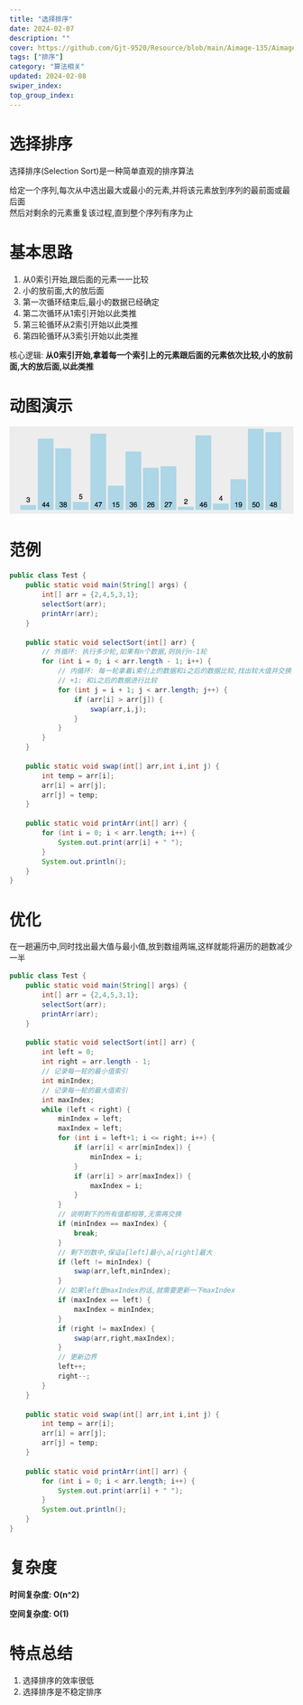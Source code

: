 ```yaml
---
title: "选择排序"
date: 2024-02-07
description: ""
cover: https://github.com/Gjt-9520/Resource/blob/main/Aimage-135/Aimage57.jpg?raw=true
tags: ["排序"]
category: "算法相关"
updated: 2024-02-08
swiper_index:
top_group_index:
---
```


# 选择排序

选择排序(Selection Sort)是一种简单直观的排序算法

给定一个序列,每次从中选出最大或最小的元素,并将该元素放到序列的最前面或最后面    
然后对剩余的元素重复该过程,直到整个序列有序为止

# 基本思路

1. 从0索引开始,跟后面的元素一一比较
2. 小的放前面,大的放后面
3. 第一次循环结束后,最小的数据已经确定
4. 第二次循环从1索引开始以此类推
5. 第三轮循环从2索引开始以此类推
6. 第四轮循环从3索引开始以此类推

核心逻辑: **从0索引开始,拿着每一个索引上的元素跟后面的元素依次比较,小的放前面,大的放后面,以此类推**

# 动图演示

![选择排序](../images/选择排序.png)

# 范例 

```java
public class Test {
    public static void main(String[] args) {
        int[] arr = {2,4,5,3,1};
        selectSort(arr);
        printArr(arr);
    }

    public static void selectSort(int[] arr) {
        // 外循环: 执行多少轮,如果有n个数据,则执行n-1轮
        for (int i = 0; i < arr.length - 1; i++) {
            // 内循环: 每一轮拿着i索引上的数据和i之后的数据比较,找出较大值并交换
            // +1: 和i之后的数据进行比较
            for (int j = i + 1; j < arr.length; j++) {
                if (arr[i] > arr[j]) {
                    swap(arr,i,j);
                }
            }
        }
    }

    public static void swap(int[] arr,int i,int j) {
        int temp = arr[i];
        arr[i] = arr[j];
        arr[j] = temp;
    }

    public static void printArr(int[] arr) {
        for (int i = 0; i < arr.length; i++) {
            System.out.print(arr[i] + " ");
        }
        System.out.println();
    }
}
```

# 优化

在一趟遍历中,同时找出最大值与最小值,放到数组两端,这样就能将遍历的趟数减少一半

```java
public class Test {
    public static void main(String[] args) {
        int[] arr = {2,4,5,3,1};
        selectSort(arr);
        printArr(arr);
    }

    public static void selectSort(int[] arr) {
        int left = 0;
        int right = arr.length - 1;
        // 记录每一轮的最小值索引
        int minIndex;
        // 记录每一轮的最大值索引
        int maxIndex;   
        while (left < right) {
            minIndex = left;
            maxIndex = left;
            for (int i = left+1; i <= right; i++) {
                if (arr[i] < arr[minIndex]) {
                    minIndex = i;
                }
                if (arr[i] > arr[maxIndex]) {
                    maxIndex = i;
                }
            }
            // 说明剩下的所有值都相等,无需再交换
            if (minIndex == maxIndex) { 
                break;
            }
            // 剩下的数中,保证a[left]最小,a[right]最大
            if (left != minIndex) {
                swap(arr,left,minIndex);
            }
            // 如果left是maxIndex的话,就需要更新一下maxIndex
            if (maxIndex == left) {
                maxIndex = minIndex;
            }
            if (right != maxIndex) {
                swap(arr,right,maxIndex);
            }
            // 更新边界
            left++;
            right--;
        }
    }

    public static void swap(int[] arr,int i,int j) {
        int temp = arr[i];
        arr[i] = arr[j];
        arr[j] = temp;
    }

    public static void printArr(int[] arr) {
        for (int i = 0; i < arr.length; i++) {
            System.out.print(arr[i] + " ");
        }
        System.out.println();
    }
}
```

# 复杂度

**时间复杂度: O(n^2)**

**空间复杂度: O(1)**

# 特点总结

1. 选择排序的效率很低
2. 选择排序是不稳定排序